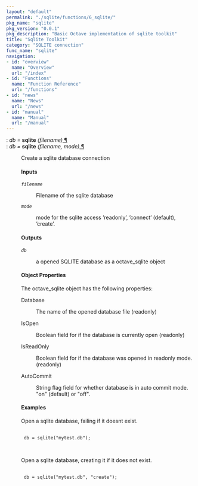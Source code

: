 ```yaml
---
layout: "default"
permalink: "./sqlite/functions/6_sqlite/"
pkg_name: "sqlite"
pkg_version: "0.0.1"
pkg_description: "Basic Octave implementation of sqlite toolkit"
title: "Sqlite Toolkit"
category: "SQLITE connection"
func_name: "sqlite"
navigation:
- id: "overview"
  name: "Overview"
  url: "/index"
- id: "Functions"
  name: "Function Reference"
  url: "/functions"
- id: "news"
  name: "News"
  url: "/news"
- id: "manual"
  name: "Manual"
  url: "/manual"
---
```

<dl class="def">
<dt id="index-sqlite"><span class="category">: </span><span><em><var>db</var> =</em> <strong>sqlite</strong> <em>(<var>filename</var>)</em><a href='#index-sqlite' class='copiable-anchor'> &para;</a></span></dt>
<dt id="index-sqlite-1"><span class="category">: </span><span><em><var>db</var> =</em> <strong>sqlite</strong> <em>(<var>filename</var>, <var>mode</var>)</em><a href='#index-sqlite-1' class='copiable-anchor'> &para;</a></span></dt>
<dd><p>Create a sqlite database connection
</p>
<span id="Inputs"></span><h4 class="subsubheading">Inputs</h4>
<dl compact="compact">
<dt><span><code><var>filename</var></code></span></dt>
<dd><p>Filename of the sqlite database
 </p></dd>
<dt><span><code><var>mode</var></code></span></dt>
<dd><p>mode for the sqlite access &rsquo;readonly&rsquo;, &rsquo;connect&rsquo; (default), &rsquo;create&rsquo;.
 </p></dd>
</dl>

<span id="Outputs"></span><h4 class="subsubheading">Outputs</h4>
<dl compact="compact">
<dt><span><code><var>db</var></code></span></dt>
<dd><p>a opened SQLITE database as a octave_sqlite object
 </p></dd>
</dl>

<span id="Object-Properties"></span><h4 class="subsubheading">Object Properties</h4>
<p>The octave_sqlite object has the following properties:
</p>
<dl compact="compact">
<dt><span>Database</span></dt>
<dd><p>The name of the opened database file (readonly)
 </p></dd>
<dt><span>IsOpen</span></dt>
<dd><p>Boolean field for if the database is currently open (readonly)
 </p></dd>
<dt><span>IsReadOnly</span></dt>
<dd><p>Boolean field for if the database was opened in readonly mode. (readonly)
 </p></dd>
<dt><span>AutoCommit</span></dt>
<dd><p>String flag field for whether database is in auto commit mode. &quot;on&quot; (default) or &quot;off&quot;.
 </p></dd>
</dl>

<span id="Examples"></span><h4 class="subsubheading">Examples</h4>
<p>Open a sqlite database, failing if it doesnt exist.
 </p><div class="example">
<pre class="example"> <code>
 db = sqlite(&quot;mytest.db&quot;);
 </code>
 </pre></div>

<p>Open a sqlite database, creating it if it does not exist.
 </p><div class="example">
<pre class="example"> <code>
 db = sqlite(&quot;mytest.db&quot;, &quot;create&quot;);
 </code>
 </pre></div>

</dd></dl>